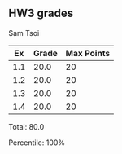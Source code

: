 ## HW3 grades
Sam Tsoi

|Ex|Grade|Max Points|
|--|-----|----------|
|1.1|20.0|20|
|1.2|20.0|20|
|1.3|20.0|20|
|1.4|20.0|20|

Total: 80.0

Percentile: 100%